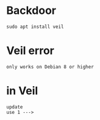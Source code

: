 # Backdoor 
```
sudo apt install veil
```
# Veil error
```
only works on Debian 8 or higher
```
# in Veil
```
update
use 1 ---> 

```
